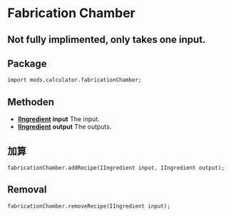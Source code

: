 # Fabrication Chamber
## Not fully implimented, only takes one input.

## Package
```zenscript
import mods.calculator.fabricationChamber;
```

## Methoden
- **[IIngredient](/Vanilla/Variable_Types/IIngredient/) input** The input.
- **[IIngredient](/Vanilla/Variable_Types/IIngredient/) output** The outputs.


## 加算
```zenscript
fabricationChamber.addRecipe(IIngredient input, IIngredient output);
```

## Removal
```zenscript
fabricationChamber.removeRecipe(IIngredient input);
```